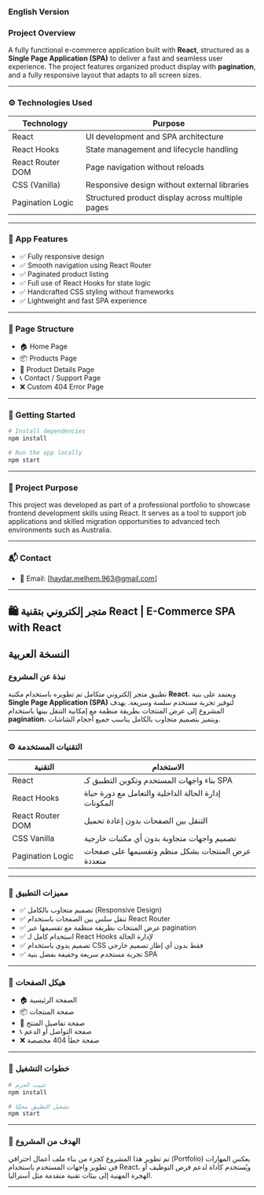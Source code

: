 ### English Version

### Project Overview

A fully functional e-commerce application built with **React**, structured as a **Single Page Application (SPA)** to deliver a fast and seamless user experience. The project features organized product display with **pagination**, and a fully responsive layout that adapts to all screen sizes.

---

### ⚙️ Technologies Used

| Technology       | Purpose                                          |
| ---------------- | ------------------------------------------------ |
| React            | UI development and SPA architecture              |
| React Hooks      | State management and lifecycle handling          |
| React Router DOM | Page navigation without reloads                  |
| CSS (Vanilla)    | Responsive design without external libraries     |
| Pagination Logic | Structured product display across multiple pages |

---

### 📄 App Features

- ✅ Fully responsive design
- ✅ Smooth navigation using React Router
- ✅ Paginated product listing
- ✅ Full use of React Hooks for state logic
- ✅ Handcrafted CSS styling without frameworks
- ✅ Lightweight and fast SPA experience

---

### 📁 Page Structure

- 🏠 Home Page
- 📦 Products Page
- 📄 Product Details Page
- 📞 Contact / Support Page
- ❌ Custom 404 Error Page

---

### 🚀 Getting Started

```bash
# Install dependencies
npm install

# Run the app locally
npm start
```

---

### 🎯 Project Purpose

This project was developed as part of a professional portfolio to showcase frontend development skills using React. It serves as a tool to support job applications and skilled migration opportunities to advanced tech environments such as Australia.

---

### 📬 Contact

- 📧 Email: [haydar.melhem.963@gmail.com]

---

## 🛍️ متجر إلكتروني بتقنية React | E-Commerce SPA with React

## النسخة العربية

### نبذة عن المشروع

تطبيق متجر إلكتروني متكامل تم تطويره باستخدام مكتبة **React**، ويعتمد على بنية **Single Page Application (SPA)** لتوفير تجربة مستخدم سلسة وسريعة. يهدف المشروع إلى عرض المنتجات بطريقة منظمة مع إمكانية التنقل بينها باستخدام **pagination**، ويتميز بتصميم متجاوب بالكامل يناسب جميع أحجام الشاشات.

---

### ⚙️ التقنيات المستخدمة

| التقنية          | الاستخدام                                            |
| ---------------- | ---------------------------------------------------- |
| React            | بناء واجهات المستخدم وتكوين التطبيق كـ SPA           |
| React Hooks      | إدارة الحالة الداخلية والتعامل مع دورة حياة المكونات |
| React Router DOM | التنقل بين الصفحات بدون إعادة تحميل                  |
| CSS Vanilla      | تصميم واجهات متجاوبة بدون أي مكتبات خارجية           |
| Pagination Logic | عرض المنتجات بشكل منظم وتقسيمها على صفحات متعددة     |

---

### 📄 مميزات التطبيق

- ✅ تصميم متجاوب بالكامل (Responsive Design)
- ✅ تنقل سلس بين الصفحات باستخدام React Router
- ✅ عرض المنتجات بطريقة منظمة مع تقسيمها عبر pagination
- ✅ استخدام كامل لـ React Hooks لإدارة الحالة
- ✅ تصميم يدوي باستخدام CSS فقط بدون أي إطار تصميم خارجي
- ✅ تجربة مستخدم سريعة وخفيفة بفضل بنية SPA

---

### 📁 هيكل الصفحات

- 🏠 الصفحة الرئيسية
- 📦 صفحة المنتجات
- 📄 صفحة تفاصيل المنتج
- 📞 صفحة التواصل أو الدعم
- ❌ صفحة خطأ 404 مخصصة

---

### 🚀 خطوات التشغيل

```bash
# تثبيت الحزم
npm install

# تشغيل التطبيق محليًا
npm start
```

---

### 🎯 الهدف من المشروع

تم تطوير هذا المشروع كجزء من بناء ملف أعمال احترافي (Portfolio) يعكس المهارات في تطوير واجهات المستخدم باستخدام React، ويُستخدم كأداة لدعم فرص التوظيف أو الهجرة المهنية إلى بيئات تقنية متقدمة مثل أستراليا.

---
